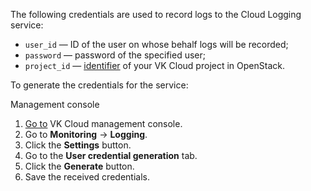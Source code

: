 The following credentials are used to record logs to the Cloud Logging service:

- `user_id` — ID of the user on whose behalf logs will be recorded;
- `password` — password of the specified user;
- `project_id` — [identifier](/en/tools-for-using-services/api/rest-api/endpoints#getting_project_id) of your VK Cloud project in OpenStack.

To generate the credentials for the service:

<tabs>
<tablist>
<tab>Management console</tab>
</tablist>
<tabpanel>

1. [Go to](https://msk.cloud.vk.com/app/en/) VK Cloud management console.
1. Go to **Monitoring** → **Logging**.
1. Click the **Settings** button.
1. Go to the **User credential generation** tab.
1. Click the **Generate** button.
1. Save the received credentials.

</tabpanel>
</tabs>
